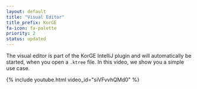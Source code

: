 ```yaml
---
layout: default
title: "Visual Editor"
title_prefix: KorGE
fa-icon: fa-palette
priority: 2
status: updated
---
```

The visual editor is part of the KorGE IntelliJ plugin and will automatically be started, when you open a `.ktree`  file.
In this video, we show you a simple use case.

{% include youtube.html video_id="siVFvvhQMd0" %}
